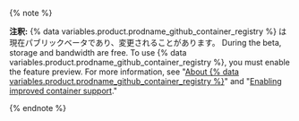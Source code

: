 {% note %}

**注釈:** {% data variables.product.prodname_github_container_registry %} は現在パブリックベータであり、変更されることがあります。 During the beta, storage and bandwidth are free. To use {% data variables.product.prodname_github_container_registry %}, you must enable the feature preview. For more information, see "[About {% data variables.product.prodname_github_container_registry %}](/packages/guides/about-github-container-registry)" and "[Enabling improved container support](/packages/guides/enabling-improved-container-support)."

{% endnote %}
